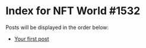 # Index for NFT World #1532
Posts will be displayed in the order below:

- [Your first post](./001-first.md)

